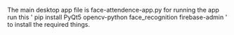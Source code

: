 The main desktop app file is face-attendence-app.py
for running the app run this '
pip install PyQt5 opencv-python face_recognition firebase-admin
' to install the required things.
